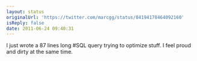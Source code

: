 ```yaml
---
layout: status
originalUrl: 'https://twitter.com/marcgg/status/84194178464092160'
isReply: false
date: 2011-06-24 09:40:31
---
```


I just wrote a 87 lines long #SQL query trying to optimize stuff. I feel proud and dirty at the same time.
